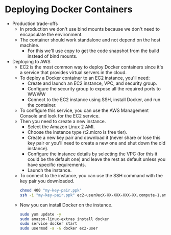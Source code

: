 # Deploying Docker Containers

- Production trade-offs
  - In production we don't use bind mounts because we don't need to encapsulate the environment.
  - The container should work standalone and not depend on the host machine.
    - For this we'll use copy to get the code snapshot from the build instead of bind mounts.
- Deploying to AWS
  - EC2 is the most common way to deploy Docker containers since it's a service that provides virtual servers in the cloud.
  - To deploy a Docker container to an EC2 instance, you'll need:
    - Create and launch an EC2 instance, VPC, and security group.
    - Configure the security group to expose all the required ports to WWWW
    - Connect to the EC2 instance using SSH, install Docker, and run the container.
  - To configure this service, you can use the AWS Management Console and look for the EC2 service.
  - Then you need to create a new instance.
    - Select the Amazon Linux 2 AMI.
    - Choose the instance type (t2.micro is free tier).
    - Create a new key pair and download it (never share or lose this key pair or you'll need to create a new one and shut down the old instance).
    - Configure the instance details by selecting the VPC (for this it could be the default one) and leave the rest as default unless you have specific requirements.
    - Launch the instance.
  - To connect to the instance, you can use the SSH command with the key pair you downloaded.
    ```bash
    chmod 400 "my-key-pair.ppk"
    ssh -i "my-key-pair.ppk" ec2-user@ecX-XX-XXX-XXX-XX.compute-1.amazonaws.com
    ```
  - Now you can install Docker on the instance.
    ```bash
    sudo yum update -y
    sudo amazon-linux-extras install docker
    sudo service docker start
    sudo usermod -a -G docker ec2-user
    ```
